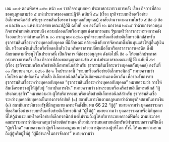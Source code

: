 เลม ๑๓๗ ตอนพิเศษ ๑๗๓
หน้า ๓๘
ราชกิจจานุเบกษา
ประกาศกระทรวงการคลัง
เรื่อง กิจการที่ต้องขออนุญาตตามข้อ ๕ แห่งประกาศของคณะปฏิวัติ ฉบับที่ ๕๘
(เรื่อง ธุรกิจระบบหรือเครือข่ายอิเล็กทรอนิกส์สำหรับธุรกรรมสินเชื่อระหว่างบุคคลกับบุคคล)
อาศัยอำนาจตามความในข้อ ๕ ข้อ ๗ ข้อ ๘ และข้อ ๑๔ แห่งประกาศของคณะปฏิวัติ
ฉบับที่ ๕๘ ลงวันที่ ๒๖ มกราคม ๒๕๑๕ ว่าด้วยการควบคุมกิจการค้าขายอันกระทบถึง
ความปลอดภัยหรือผาสุกแห่งสาธารณชน รัฐมนตรีว่าการกระทรวงการคลังจึงออกประกาศกำหนดให้
น
๓๐ กรกฎาคม ๒๕๖๓
ธุรกิจระบบหรือเครือข่ายอิเล็กทรอนิกส์สำหรับธุรกรรมสินเชื่อระหว่างบุคคลกับบุคคล ที่มีลักษณะ
คล้ายคลึงกับการจัดหามาซึ่งเงินทุนแล้วให้ผู้อื่นกู้เงินนั้น หรือเอาเงินนั้นซื้อหรือซื้อลดซึ่งตั๋วเงิน
หรือตราสารเปลี่ยนมืออื่นหรือตราสารการเครดิต ซึ่งมีลักษณะตามที่ระบุไว้ในประกาศนี้ เป็นกิจการ
ที่ต้องขออนุญาต ดังต่อไปนี้
ข้อ ๑ ให้ยกเลิกประกาศกระทรวงการคลัง เรื่อง กิจการที่ต้องขออนุญาตตามข้อ ๕
แห่งประกาศของคณะปฏิวัติ ฉบับที่ ๕๘ (เรื่อง ธุรกิจระบบหรือเครือข่ายอิเล็กทรอนิกส์สำหรับ
ธุรกรรมสินเชื่อระหว่างบุคคลกับบุคคล) ลงวันที่ ๑๐ กันยายน พ.ศ. ๒๕๖๑
ข้อ ๒ ในประกาศนี้
“ระบบหรือเครือข่ายอิเล็กทรอนิกส์” หมายความว่า เว็บไซต์ แอปพลิเคชัน หรือสื่อ
อิเล็กทรอนิกส์อื่นใดในลักษณะทำนองเดียวกัน เพื่อรองรับการทำธุรกรรมสินเชื่อระหว่างบุคคลกับบุคคล
“ธุรกรรมสินเชื่อระหว่างบุคคลกับบุคคล” หมายความว่า การให้สินเชื่อระหว่างผู้ให้กู้กับผู้
“สถาบันการเงิน” หมายความว่า
ผ่านระบบหรือเครือข่ายอิเล็กทรอนิกส์
“ผู้ประกอบธุรกิจ” หมายความว่า ผู้ให้บริการระบบหรือเครือข่ายอิเล็กทรอนิกส์สำหรับ
ธุรกรรมสินเชื่อระหว่างบุคคลกับบุคคลเป็นทางการค้าปกติ
(๑) สถาบันการเงินตามกฎหมายว่าด้วยธุรกิจสถาบันการเงิน
(๒) สถาบันการเงินของรัฐที่มีกฎหมายเฉพาะจัดตั้งขึ้น
พบ
66
22
“ผู้กู้” หมายความว่า บุคคลธรรมดาที่ขอสินเชื่อผ่านระบบหรือเครือข่ายอิเล็กทรอนิกส์
“ผู้ให้กู้” หมายความว่า บุคคลธรรมดาหรือนิติบุคคลที่ให้กู้ผ่านระบบหรือเครือข่ายอิเล็กทรอนิกส์
แต่ไม่รวมถึงผู้ให้บริการระบบคราวด์ฟันดิ้ง ตามประกาศคณะกรรมการกำกับตลาดทุนว่าด้วยข้อกำหนด
เกี่ยวกับการเสนอขายหลักทรัพย์ผ่านระบบคราวด์ฟันดิ่ง
“ผู้บริโภค” หมายความว่า ผู้บริโภคตามกฎหมายว่าด้วยการคุ้มครองผู้บริโภค ทั้งนี้
ให้หมายความรวมถึงผู้กู้หรือผู้ให้กู้
“ผู้มีอำนาจในการจัดการ” หมายความว่า
